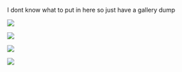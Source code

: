 I dont know what to put in here so just have a gallery dump

![](https://files.catbox.moe/4wsn56.jpg)

![](https://files.catbox.moe/2ufylt.jpg)

![](https://files.catbox.moe/qi4op0.gif)

![](https://files.catbox.moe/75x7gb.jpg)
